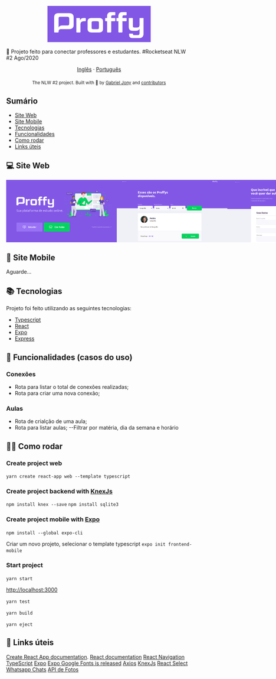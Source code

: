 <p align="center">
   <img src="./.github/logo.png" alt="Proffy" width="280"/>
</p>

🚀 Projeto feito para conectar professores e estudantes. #Rocketseat  NLW #2 Ago/2020

<p align="center">
    <a href="README.md">Inglês</a>
    ·
    <a href="README-pt.md">Português</a>
 </p>

 <div align="center">
  <sub>The NLW #2 project. Built with 💙 by
    <a href="https://github.com/gabrieljony">Gabriel Jony</a> and
    <a href="https://github.com/gabrieljony/Proffy/graphs/contributors">
      contributors
    </a>
  </sub>
</div>

## Sumário

- [Site Web](#web)
- [Site Mobile](#mobile)
- [Tecnologias](#stack)
- [Funcionalidades](#functions)
- [Como rodar](#run)
- [Links úteis](#link)

## 💻 Site Web

<div style="display: flex; flex-direction: 'row'; align-items: 'center';">
   <img src="./.github/web-landing.png" width="300px">
   <img src="./.github/web-list.png" width="300px">
   <img src="./.github/web-form.png" width="300px">
</div>

## 📱 Site Mobile

Aguarde...

## 📚 Tecnologias

Projeto foi feito utilizando as seguintes tecnologias:

- [Typescript](https://www.typescriptlang.org/)
- [React](https://reactjs.org/)
- [Expo](https://expo.io/)
- [Express](https://expressjs.com/)

## 💙 Funcionalidades (casos do uso)

### Conexões

- Rota para listar o total de conexões realizadas;
- Rota para criar uma nova conexão;

### Aulas

- Rota de crialção de uma aula;
- Rota para listar aulas;
  --Filtrar por matéria, dia da semana e horário

## 🏃‍♂️ Como rodar

### Create project web

`yarn create react-app web --template typescript`

### Create project backend with [KnexJs](http://knexjs.org/)

`npm install knex --save`
`npm install sqlite3`

### Create project mobile with [Expo](https://docs.expo.io/)

`npm install --global expo-cli`

Criar um novo projeto, selecionar o template typescript
`expo init frontend-mobile`

### Start project

`yarn start`

[http://localhost:3000](http://localhost:3000)

`yarn test`

`yarn build`

`yarn eject`

## 🔗 Links úteis

[Create React App documentation](https://facebook.github.io/create-react-app/docs/getting-started).
[React documentation](https://reactjs.org/)
[React Navigation](https://reactnavigation.org/docs/getting-started)
[TypeScript](https://www.typescriptlang.org/)
[Expo](https://docs.expo.io/)
[Expo Google Fonts is released](https://dev.to/expo/expo-google-fonts-is-released-4g58)
[Axios](https://github.com/axios/axios)
[KnexJs](http://knexjs.org/)
[React Select](https://react-select.com/home)
[Whatsapp Chats](https://faq.whatsapp.com/general/chats/how-to-use-click-to-chat/)
[API de Fotos](hhttps://randomuser.me/photos)

